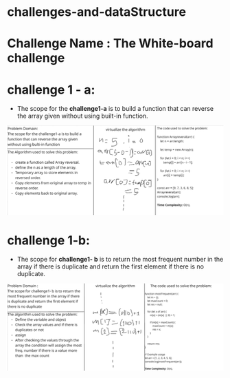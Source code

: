 # challenges-and-dataStructure
# Challenge Name : The White-board challenge

# challenge 1 - a:
- The scope for the **challenge1-a** is to build a function that can reverse the array given without using built-in function.
  
![challenge1-a](cha1-a.png)

# challenge 1-b:
- The scope for **challenge1- b** is to return the most frequent number in the array if there is duplicate and return the first element if there is no duplicate.

![challenge1-b](cha-1-b.png)
